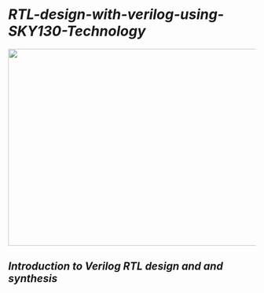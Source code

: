 # **_RTL-design-with-verilog-using-SKY130-Technology_**


<p align="center">
<img src="https://user-images.githubusercontent.com/54993262/119881189-a1ebc380-bf4a-11eb-9bdf-6cc93bbcf1bd.png" width="600" height="400">
</p>

## **_Introduction to Verilog RTL design and and synthesis_**




